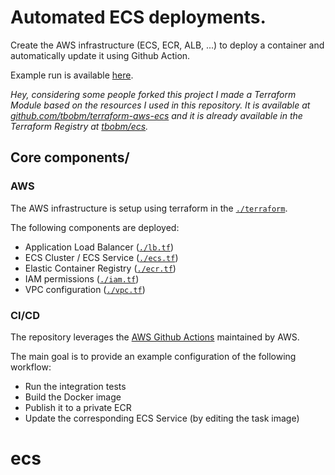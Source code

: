 # Automated ECS deployments.

Create the AWS infrastructure (ECS, ECR, ALB, ...) to deploy a container and
automatically update it using Github Action.

Example run is available [here][ci-success].

_Hey, considering some people forked this project I made a Terraform Module
based on the resources I used in this repository. It is available at
[github.com/tbobm/terraform-aws-ecs][gh-tf-module] and it is already available
in the Terraform Registry at [tbobm/ecs][tf-registry-ecs]._

[tf-registry-ecs]: https://registry.terraform.io/modules/tbobm/ecs/aws/latest
[gh-tf-module]: https://github.com/tbobm/terraform-aws-ecs

## Core components/

### AWS

The AWS infrastructure is setup using terraform in the [`./terraform`](./terraform).

The following components are deployed:

- Application Load Balancer ([`./lb.tf`](./terraform/lb.tf))
- ECS Cluster / ECS Service ([`./ecs.tf`](./terraform/ecs.tf))
- Elastic Container Registry ([`./ecr.tf`](./terraform/ecr.tf))
- IAM permissions ([`./iam.tf`](./terraform/iam.tf))
- VPC configuration ([`./vpc.tf`](./terraform/vpc.tf))

### CI/CD

The repository leverages the [AWS Github Actions](https://github.com/aws-actions/)
maintained by AWS.

The main goal is to provide an example configuration of the following workflow:

- Run the integration tests
- Build the Docker image
- Publish it to a private ECR
- Update the corresponding ECS Service (by editing the task image)

[ci-success]: https://github.com/tbobm/tf-ecr-ecs-gh-deploy/actions/runs/704500533
# ecs
